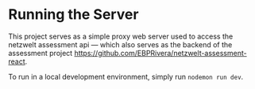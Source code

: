 # Running the Server
This project serves as a simple proxy web server used to access the netzwelt assessment api &mdash; which also serves as the backend of the assessment project https://github.com/EBPRivera/netzwelt-assessment-react.

To run in a local development environment, simply run `nodemon run dev`.
